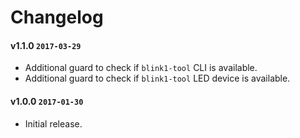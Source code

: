 # Changelog

#### v1.1.0 `2017-03-29`
- Additional guard to check if `blink1-tool` CLI is available.
- Additional guard to check if `blink1-tool` LED device is available.

#### v1.0.0 `2017-01-30`
- Initial release.
